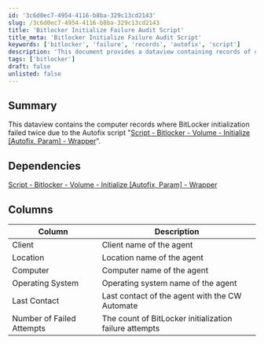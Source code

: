 ```yaml
---
id: '3c6d0ec7-4954-4116-b8ba-329c13cd2143'
slug: /3c6d0ec7-4954-4116-b8ba-329c13cd2143
title: 'Bitlocker Initialize Failure Audit Script'
title_meta: 'Bitlocker Initialize Failure Audit Script'
keywords: ['bitlocker', 'failure', 'records', 'autofix', 'script']
description: 'This document provides a dataview containing records of computers where BitLocker initialization failed twice due to issues encountered by the Autofix script. It outlines the relevant dependencies and details about each computer, including client name, location, operating system, and the number of failed attempts.'
tags: ['bitlocker']
draft: false
unlisted: false
---
```


## Summary

This dataview contains the computer records where BitLocker initialization failed twice due to the Autofix script "[Script - Bitlocker - Volume - Initialize [Autofix, Param] - Wrapper](/docs/85513764-8240-40fb-be86-7be910ea62cf)".

## Dependencies

[Script - Bitlocker - Volume - Initialize [Autofix, Param] - Wrapper](/docs/85513764-8240-40fb-be86-7be910ea62cf)

## Columns

| Column                     | Description                                           |
|---------------------------|-------------------------------------------------------|
| Client                    | Client name of the agent                              |
| Location                  | Location name of the agent                            |
| Computer                  | Computer name of the agent                            |
| Operating System          | Operating system name of the agent                    |
| Last Contact              | Last contact of the agent with the CW Automate       |
| Number of Failed Attempts  | The count of BitLocker initialization failure attempts |

